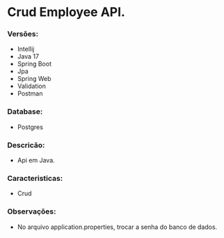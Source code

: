# Crud Employee API.

### Versões:
+ Intellij
+ Java 17
+ Spring Boot
+ Jpa
+ Spring Web
+ Validation 
+ Postman

### Database:
+ Postgres 

### Descricão:
+ Api em Java. 

### Caracteristicas:
+ Crud

### Observações:
+ No arquivo application.properties, trocar a senha do banco de dados.
